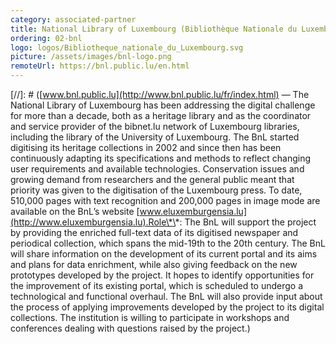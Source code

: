 ```yaml
---
category: associated-partner
title: National Library of Luxembourg (Bibliothèque Nationale du Luxembourg, BNL)
ordering: 02-bnl
logo: logos/Bibliotheque_nationale_du_Luxembourg.svg
picture: /assets/images/bnl-logo.png
remoteUrl: https://bnl.public.lu/en.html
---
```


[//]: # ([www.bnl.public.lu](http://www.bnl.public.lu/fr/index.html) &mdash; The National Library of Luxembourg has been addressing the digital challenge for more than a decade, both as a heritage library and as the coordinator and service provider of the bibnet.lu network of Luxembourg libraries, including the library of the University of Luxembourg. The BnL started digitising its heritage collections in 2002 and since then has been continuously adapting its specifications and methods to reflect changing user requirements and available technologies. Conservation issues and growing demand from researchers and the general public meant that priority was given to the digitisation of the Luxembourg press. To date, 510,000 pages with text recognition and 200,000 pages in image mode are available on the BnL’s website [www.eluxemburgensia.lu](http://www.eluxemburgensia.lu).Role\*\*: The BnL will support the project by providing the enriched full-text data of its digitised newspaper and periodical collection, which spans the mid-19th to the 20th century. The BnL will share information on the development of its current portal and its aims and plans for data enrichment, while also giving feedback on the new prototypes developed by the project. It hopes to identify opportunities for the improvement of its existing portal, which is scheduled to undergo a technological and functional overhaul. The BnL will also provide input about the process of applying improvements developed by the project to its digital collections. The institution is willing to participate in workshops and conferences dealing with questions raised by the project.)
